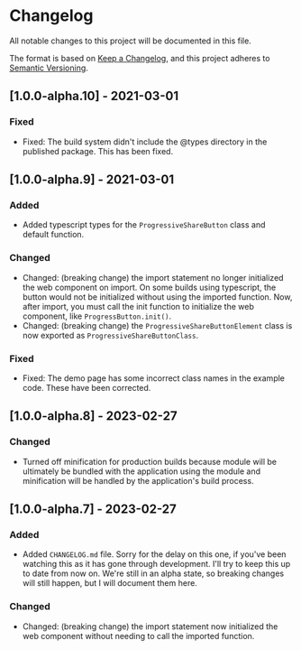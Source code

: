 # Changelog

All notable changes to this project will be documented in this file.

The format is based on [Keep a Changelog](https://keepachangelog.com/en/1.0.0/),
and this project adheres to [Semantic Versioning](https://semver.org/spec/v2.0.0.html).

## [1.0.0-alpha.10] - 2021-03-01

### Fixed

- Fixed: The build system didn't include the @types directory in the published package. This has been fixed.

## [1.0.0-alpha.9] - 2021-03-01

### Added

- Added typescript types for the `ProgressiveShareButton` class and default function.

### Changed

- Changed: (breaking change) the import statement no longer initialized the web component on import. On some builds using typescript, the button would not be initialized without using the imported function. Now, after import, you must call the init function to initialize the web component, like `ProgressButton.init()`.
- Changed: (breaking change) the `ProgressiveShareButtonElement` class is now exported as `ProgressiveShareButtonClass`.

### Fixed

- Fixed: The demo page has some incorrect class names in the example code. These have been corrected.

## [1.0.0-alpha.8] - 2023-02-27

### Changed

- Turned off minification for production builds because module will be ultimately be bundled with the application using the module and minification will be handled by the application's build process.

## [1.0.0-alpha.7] - 2023-02-27

### Added

- Added `CHANGELOG.md` file. Sorry for the delay on this one, if you've been watching this as it has gone through development. I'll try to keep this up to date from now on. We're still in an alpha state, so breaking changes will still happen, but I will document them here.

### Changed

- Changed: (breaking change) the import statement now initialized the web component without needing to call the imported function.
